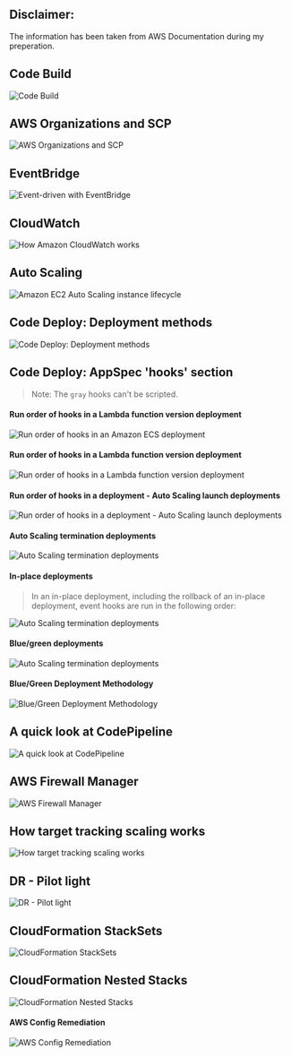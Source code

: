 ## Disclaimer:
The information has been taken from AWS Documentation during my preperation.

## Code Build
![Code Build](images/CodeBuild.png)

## AWS Organizations and SCP

![AWS Organizations and SCP](images/AWS_Organizations_SCP.png)

## EventBridge

![Event-driven with EventBridge](images/EventBridgeDiagram.png)

## CloudWatch

![How Amazon CloudWatch works](images/CW-Overview.png)

## Auto Scaling

![Amazon EC2 Auto Scaling instance lifecycle](images/auto-scaling-instance-lifecycle.png)

## Code Deploy: Deployment methods
![Code Deploy: Deployment methods](images/Deployment_Methods.png)

## Code Deploy: AppSpec 'hooks' section

> Note: The `gray` hooks can't be scripted.

#### Run order of hooks in a Lambda function version deployment
![Run order of hooks in an Amazon ECS deployment](images/lifecycle-event-order-ecs.png)

#### Run order of hooks in a Lambda function version deployment
![Run order of hooks in a Lambda function version deployment](images/lifecycle-event-order-lambda.png)

#### Run order of hooks in a deployment - Auto Scaling launch deployments
![Run order of hooks in a deployment - Auto Scaling launch deployments](images/lifecycle-event-order-scale-out.png)

#### Auto Scaling termination deployments
![Auto Scaling termination deployments](images/lifecycle-event-order-scale-in.png)

#### In-place deployments
> In an in-place deployment, including the rollback of an in-place deployment, event hooks are run in the following order:

![Auto Scaling termination deployments](images/lifecycle-event-order-in-place.png)

#### Blue/green deployments
![Auto Scaling termination deployments](images/lifecycle-event-order-blue-green.png)

#### Blue/Green Deployment Methodology
![Blue/Green Deployment Methodology](images/blue-green-example.png)

## A quick look at CodePipeline
![A quick look at CodePipeline](images/PipelineFlow.png)
## AWS Firewall Manager
![AWS Firewall Manager](images/AWS-Firewall-Manager.png)

## How target tracking scaling works
![How target tracking scaling works](images/target-tracking-scaling-policy.png)

## DR - Pilot light
![DR - Pilot light](images/pilot-light-architecture.png)

## CloudFormation StackSets
![CloudFormation StackSets](images/stack_set_conceptual_sv.png)

## CloudFormation Nested Stacks
![CloudFormation Nested Stacks](images/cfn-console-nested-stacks.png)

#### AWS Config Remediation
![AWS Config Remediation](images/aws-config-remediation.png)